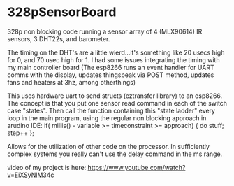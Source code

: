 # 328pSensorBoard
328p non blocking code running a sensor array of 4 (MLX90614) IR sensors, 3 DHT22s, and barometer.

The timing on the DHT's are a little wierd...it's something like 20 usecs high for 0, and 70 usec high for 1. 
I had some issues integrating the timing with my main controller board (The esp8266 runs an event handler for UART
comms with the display, updates thingspeak via POST method, updates fans and heaters at 3hz, among otherthings)

This uses hardware uart to send structs (eztransfer library) to an esp8266.
The concept is that you put one sensor read command in each of the switch case "states".
Then call the function containing this "state ladder" every loop in the main program, 
using the regular non blocking approach in arudino IDE:
  if( millis() - variable  >= timeconstraint >= approach)
                        { do stuff;
                          step++
                        };
                      
Allows for the utilization of other code on the processor.
In sufficiently complex systems you really can't use the delay command in the ms range.        

video of my project is here:
https://www.youtube.com/watch?v=EiXSyNlM34c
